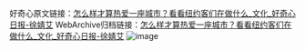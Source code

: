 好奇心原文链接：[怎么样才算热爱一座城市？看看纽约客们在做什么_文化_好奇心日报-徐婧艾](https://www.qdaily.com/articles/3578.html)
WebArchive归档链接：[怎么样才算热爱一座城市？看看纽约客们在做什么_文化_好奇心日报-徐婧艾](http://web.archive.org/web/20190623152445/https://www.qdaily.com/articles/3578.html)
![image](http://ww3.sinaimg.cn/large/007d5XDply1g3vbljzr9cj30u0a06hdu)